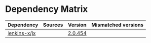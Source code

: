 # Dependency Matrix

Dependency | Sources | Version | Mismatched versions
---------- | ------- | ------- | -------------------
[jenkins-x/jx](https://github.com/jenkins-x/jx) |  | [2.0.454](https://github.com/jenkins-x/jx/releases/tag/v2.0.454) | 
